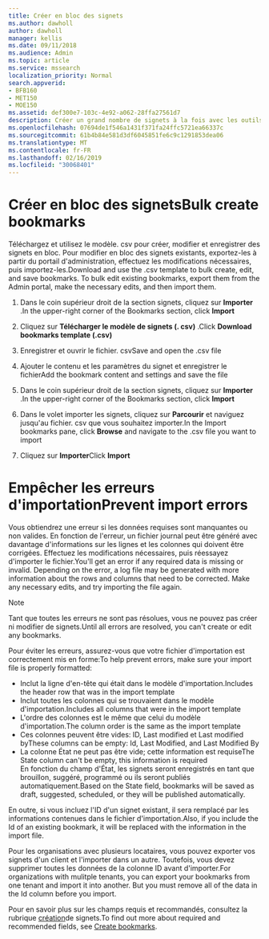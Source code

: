 ```yaml
---
title: Créer en bloc des signets
ms.author: dawholl
author: dawholl
manager: kellis
ms.date: 09/11/2018
ms.audience: Admin
ms.topic: article
ms.service: mssearch
localization_priority: Normal
search.appverid:
- BFB160
- MET150
- MOE150
ms.assetid: def300e7-103c-4e92-a062-28ffa27561d7
description: Créer un grand nombre de signets à la fois avec les outils d'importation pour le portail d'administration de Microsoft Search
ms.openlocfilehash: 07694de1f546a1431f371fa24ffc5721ea66337c
ms.sourcegitcommit: 61b4b84e581d3df6045851fe6c9c1291853dea06
ms.translationtype: MT
ms.contentlocale: fr-FR
ms.lasthandoff: 02/16/2019
ms.locfileid: "30068401"
---
```

# <a name="bulk-create-bookmarks"></a><span data-ttu-id="6a337-103">Créer en bloc des signets</span><span class="sxs-lookup"><span data-stu-id="6a337-103">Bulk create bookmarks</span></span>

<span data-ttu-id="6a337-p101">Téléchargez et utilisez le modèle. csv pour créer, modifier et enregistrer des signets en bloc. Pour modifier en bloc des signets existants, exportez-les à partir du portail d'administration, effectuez les modifications nécessaires, puis importez-les.</span><span class="sxs-lookup"><span data-stu-id="6a337-p101">Download and use the .csv template to bulk create, edit, and save bookmarks. To bulk edit existing bookmarks, export them from the Admin portal, make the necessary edits, and then import them.</span></span>
  
1. <span data-ttu-id="6a337-106">Dans le coin supérieur droit de la section signets, cliquez sur **Importer** .</span><span class="sxs-lookup"><span data-stu-id="6a337-106">In the upper-right corner of the Bookmarks section, click **Import**</span></span>
    
2. <span data-ttu-id="6a337-107">Cliquez sur **Télécharger le modèle de signets (. csv)** .</span><span class="sxs-lookup"><span data-stu-id="6a337-107">Click **Download bookmarks template (.csv)**</span></span>
    
3. <span data-ttu-id="6a337-108">Enregistrer et ouvrir le fichier. csv</span><span class="sxs-lookup"><span data-stu-id="6a337-108">Save and open the .csv file</span></span>
    
4. <span data-ttu-id="6a337-109">Ajouter le contenu et les paramètres du signet et enregistrer le fichier</span><span class="sxs-lookup"><span data-stu-id="6a337-109">Add the bookmark content and settings and save the file</span></span>
    
5. <span data-ttu-id="6a337-110">Dans le coin supérieur droit de la section signets, cliquez sur **Importer** .</span><span class="sxs-lookup"><span data-stu-id="6a337-110">In the upper-right corner of the Bookmarks section, click **Import**</span></span>
    
6. <span data-ttu-id="6a337-111">Dans le volet importer les signets, cliquez sur **Parcourir** et naviguez jusqu'au fichier. csv que vous souhaitez importer.</span><span class="sxs-lookup"><span data-stu-id="6a337-111">In the Import bookmarks pane, click **Browse** and navigate to the .csv file you want to import</span></span> 
    
7. <span data-ttu-id="6a337-112">Cliquez sur **Importer**</span><span class="sxs-lookup"><span data-stu-id="6a337-112">Click **Import**</span></span>

# <a name="prevent-import-errors"></a><span data-ttu-id="6a337-113">Empêcher les erreurs d'importation</span><span class="sxs-lookup"><span data-stu-id="6a337-113">Prevent import errors</span></span>      
<span data-ttu-id="6a337-p102">Vous obtiendrez une erreur si les données requises sont manquantes ou non valides. En fonction de l'erreur, un fichier journal peut être généré avec davantage d'informations sur les lignes et les colonnes qui doivent être corrigées. Effectuez les modifications nécessaires, puis réessayez d'importer le fichier.</span><span class="sxs-lookup"><span data-stu-id="6a337-p102">You'll get an error if any required data is missing or invalid. Depending on the error, a log file may be generated with more information about the rows and columns that need to be corrected. Make any necessary edits, and try importing the file again.</span></span>

> [!NOTE]
> <span data-ttu-id="6a337-117">Tant que toutes les erreurs ne sont pas résolues, vous ne pouvez pas créer ni modifier de signets.</span><span class="sxs-lookup"><span data-stu-id="6a337-117">Until all errors are resolved, you can't create or edit any bookmarks.</span></span> 

<span data-ttu-id="6a337-118">Pour éviter les erreurs, assurez-vous que votre fichier d'importation est correctement mis en forme:</span><span class="sxs-lookup"><span data-stu-id="6a337-118">To help prevent errors, make sure your import file is properly formatted:</span></span>
- <span data-ttu-id="6a337-119">Inclut la ligne d'en-tête qui était dans le modèle d'importation.</span><span class="sxs-lookup"><span data-stu-id="6a337-119">Includes the header row that was in the import template</span></span>
- <span data-ttu-id="6a337-120">Inclut toutes les colonnes qui se trouvaient dans le modèle d'importation.</span><span class="sxs-lookup"><span data-stu-id="6a337-120">Includes all columns that were in the import template</span></span>
- <span data-ttu-id="6a337-121">L'ordre des colonnes est le même que celui du modèle d'importation.</span><span class="sxs-lookup"><span data-stu-id="6a337-121">The column order is the same as the import template</span></span>
- <span data-ttu-id="6a337-122">Ces colonnes peuvent être vides: ID, Last modified et Last modified by</span><span class="sxs-lookup"><span data-stu-id="6a337-122">These columns can be empty: Id, Last Modified, and Last Modified By</span></span>
- <span data-ttu-id="6a337-123">La colonne État ne peut pas être vide; cette information est requise</span><span class="sxs-lookup"><span data-stu-id="6a337-123">The State column can't be empty, this information is required</span></span>  
<span data-ttu-id="6a337-124">En fonction du champ d'État, les signets seront enregistrés en tant que brouillon, suggéré, programmé ou ils seront publiés automatiquement.</span><span class="sxs-lookup"><span data-stu-id="6a337-124">Based on the State field, bookmarks will be saved as draft, suggested, scheduled, or they will be published automatically.</span></span>

<span data-ttu-id="6a337-125">En outre, si vous incluez l'ID d'un signet existant, il sera remplacé par les informations contenues dans le fichier d'importation.</span><span class="sxs-lookup"><span data-stu-id="6a337-125">Also, if you include the Id of an existing bookmark, it will be replaced with the information in the import file.</span></span>

<span data-ttu-id="6a337-p103">Pour les organisations avec plusieurs locataires, vous pouvez exporter vos signets d'un client et l'importer dans un autre. Toutefois, vous devez supprimer toutes les données de la colonne ID avant d'importer.</span><span class="sxs-lookup"><span data-stu-id="6a337-p103">For organizations with mulitple tenants, you can export your bookmarks from one tenant and import it into another. But you must remove all of the data in the Id column before you import.</span></span>

<span data-ttu-id="6a337-128">Pour en savoir plus sur les champs requis et recommandés, consultez la rubrique [création](create-bookmarks.md)de signets.</span><span class="sxs-lookup"><span data-stu-id="6a337-128">To find out more about required and recommended fields, see [Create bookmarks](create-bookmarks.md).</span></span>
